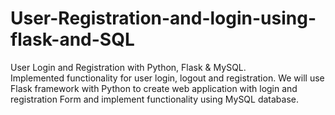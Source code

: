 # User-Registration-and-login-using-flask-and-SQL
User Login and Registration with Python, Flask & MySQL.  
Implemented functionality for user login, logout and registration.
We will use Flask framework with Python to create web application with login and registration Form and implement functionality using MySQL database.
